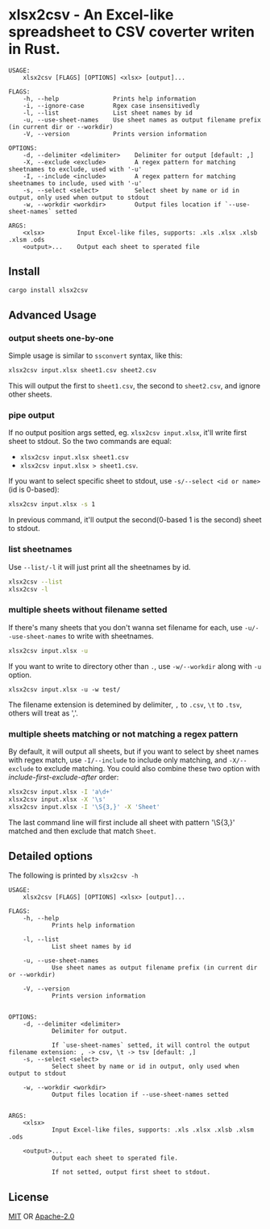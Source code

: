 # xlsx2csv - An Excel-like spreadsheet to CSV coverter writen in Rust.

```
USAGE:
    xlsx2csv [FLAGS] [OPTIONS] <xlsx> [output]...

FLAGS:
    -h, --help               Prints help information
    -i, --ignore-case        Rgex case insensitivedly
    -l, --list               List sheet names by id
    -u, --use-sheet-names    Use sheet names as output filename prefix (in current dir or --workdir)
    -V, --version            Prints version information

OPTIONS:
    -d, --delimiter <delimiter>    Delimiter for output [default: ,]
    -X, --exclude <exclude>        A regex pattern for matching sheetnames to exclude, used with '-u'
    -I, --include <include>        A regex pattern for matching sheetnames to include, used with '-u'
    -s, --select <select>          Select sheet by name or id in output, only used when output to stdout
    -w, --workdir <workdir>        Output files location if `--use-sheet-names` setted

ARGS:
    <xlsx>         Input Excel-like files, supports: .xls .xlsx .xlsb .xlsm .ods
    <output>...    Output each sheet to sperated file
```

## Install

```sh
cargo install xlsx2csv
```

## Advanced Usage

### output sheets one-by-one

Simple usage is similar to `ssconvert` syntax, like this:

```sh
xlsx2csv input.xlsx sheet1.csv sheet2.csv
```

This will output the first to `sheet1.csv`, the second to `sheet2.csv`, and ignore other sheets.

### pipe output

If no output position args setted, eg. `xlsx2csv input.xlsx`, it'll write first sheet to stdout. So the two commands are equal:

- `xlsx2csv input.xlsx sheet1.csv`
- `xlsx2csv input.xlsx > sheet1.csv`.

If you want to select specific sheet to stdout, use `-s/--select <id or name>` (id is 0-based):

```sh
xlsx2csv input.xlsx -s 1
```

In previous command, it'll output the second(0-based 1 is the second) sheet to stdout.

### list sheetnames

Use `--list/-l` it will just print all the sheetnames by id.

```sh
xlsx2csv --list
xlsx2csv -l
```

### multiple sheets without filename setted

If there's many sheets that you don't wanna set filename for each,
use `-u/--use-sheet-names` to write with sheetnames.

```sh
xlsx2csv input.xlsx -u
```

If you want to write to directory other than `.`, use `-w/--workdir` along with `-u` option.

```
xlsx2csv input.xlsx -u -w test/
```

The filename extension is detemined by delimiter, `,` to `.csv`, `\t` to `.tsv`, others will treat as ','.

### multiple sheets matching or not matching a regex pattern

By default, it will output all sheets, but if you want to select by sheet names with regex match, use `-I/--include` to include only matching, and `-X/--exclude` to exclude matching.
You could also combine these two option with *include-first-exclude-after* order:

```sh
xlsx2csv input.xlsx -I 'a\d+'
xlsx2csv input.xlsx -X '\s'
xlsx2csv input.xlsx -I '\S{3,}' -X 'Sheet'
```

The last command line will first include all sheet with pattern '\S{3,}' matched and then exclude that match `Sheet`.

## Detailed options

The following is printed by `xlsx2csv -h`

```
USAGE:
    xlsx2csv [FLAGS] [OPTIONS] <xlsx> [output]...

FLAGS:
    -h, --help               
            Prints help information

    -l, --list               
            List sheet names by id

    -u, --use-sheet-names    
            Use sheet names as output filename prefix (in current dir or --workdir)

    -V, --version            
            Prints version information


OPTIONS:
    -d, --delimiter <delimiter>    
            Delimiter for output.
            
            If `use-sheet-names` setted, it will control the output filename extension: , -> csv, \t -> tsv [default: ,]
    -s, --select <select>          
            Select sheet by name or id in output, only used when output to stdout

    -w, --workdir <workdir>        
            Output files location if --use-sheet-names setted


ARGS:
    <xlsx>         
            Input Excel-like files, supports: .xls .xlsx .xlsb .xlsm .ods

    <output>...    
            Output each sheet to sperated file.
            
            If not setted, output first sheet to stdout.
```

## License

[MIT](LICENCE-MIT) OR [Apache-2.0](LICENCE-APACHE)
